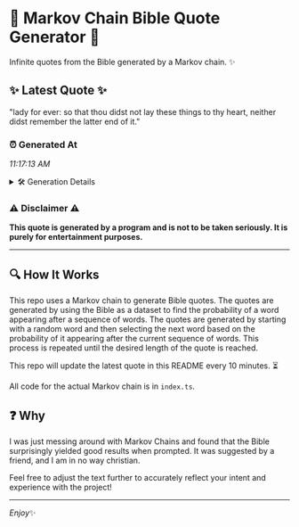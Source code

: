 # 📖 Markov Chain Bible Quote Generator 📖

Infinite quotes from the Bible generated by a Markov chain. ✨

## ✨ Latest Quote ✨
"lady for ever: so that thou didst not lay these things to thy heart, neither didst remember the latter end of it."

### ⏰ Generated At
*11:17:13 AM*

<details>
    <summary>🛠️ Generation Details</summary>
    <p>
        <strong>🌱 Seed:</strong> lady<br>
        <strong>🔄 Iterations:</strong> 21<br>
        <strong>📜 Context History:</strong><br>[ lady ]: for<br>[ lady, for ]: ever:<br>[ lady, for, ever: ]: so<br>[ lady, for, ever:, so ]: that<br>[ lady, for, ever:, so, that ]: thou<br>[ lady, for, ever:, so, that, thou ]: didst<br>[ for, ever:, so, that, thou, didst ]: not<br>[ ever:, so, that, thou, didst, not ]: lay<br>[ so, that, thou, didst, not, lay ]: these<br>[ that, thou, didst, not, lay, these ]: things<br>[ thou, didst, not, lay, these, things ]: to<br>[ didst, not, lay, these, things, to ]: thy<br>[ not, lay, these, things, to, thy ]: heart,<br>[ lay, these, things, to, thy, heart, ]: neither<br>[ these, things, to, thy, heart,, neither ]: didst<br>[ things, to, thy, heart,, neither, didst ]: remember<br>[ to, thy, heart,, neither, didst, remember ]: the<br>[ thy, heart,, neither, didst, remember, the ]: latter<br>[ heart,, neither, didst, remember, the, latter ]: end<br>[ neither, didst, remember, the, latter, end ]: of<br>[ didst, remember, the, latter, end, of ]: it.<br>
    </p>
</details>

### ⚠️ Disclaimer ⚠️
**This quote is generated by a program and is not to be taken seriously. It is purely for entertainment purposes.**

---

## 🔍 How It Works

This repo uses a Markov chain to generate Bible quotes. The quotes are generated by using the Bible as a dataset to find the probability of a word appearing after a sequence of words. The quotes are generated by starting with a random word and then selecting the next word based on the probability of it appearing after the current sequence of words. This process is repeated until the desired length of the quote is reached.

This repo will update the latest quote in this README every 10 minutes. ⏳

All code for the actual Markov chain is in `index.ts`.

## ❓ Why

I was just messing around with Markov Chains and found that the Bible surprisingly yielded good results when prompted. 
It was suggested by a friend, and I am in no way christian.

Feel free to adjust the text further to accurately reflect your intent and experience with the project!

---

*Enjoy*✨
